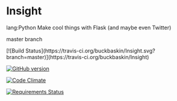 # Insight
lang:Python Make cool things with Flask (and maybe even Twitter)

master branch

<git anchor>
[![Build Status](https://travis-ci.org/buckbaskin/Insight.svg?branch=master)](https://travis-ci.org/buckbaskin/Insight)



[![GitHub version](https://badge.fury.io/gh/buckbaskin%2FInsight.svg)](https://badge.fury.io/gh/buckbaskin%2FInsight)



[![Code Climate](https://codeclimate.com/github/buckbaskin/Insight/badges/gpa.svg)](https://codeclimate.com/github/buckbaskin/Insight)



[![Requirements Status](https://requires.io/github/buckbaskin/Insight/requirements.svg?branch=master)](https://requires.io/github/buckbaskin/Insight/requirements/?branch=master)

